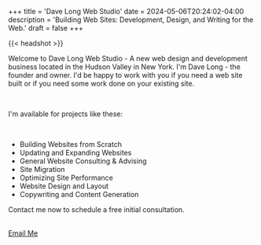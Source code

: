 +++
title = 'Dave Long Web Studio'
date = 2024-05-06T20:24:02-04:00
description = 'Building Web Sites: Development, Design, and Writing for the Web.'
draft = false
+++

{{< headshot >}}

Welcome to Dave Long Web Studio - A new web design and development business
located in the Hudson Valley in New York. I'm Dave Long - the founder and
owner. I'd be happy to work with you if you need a web site built or if you
need some work done on your existing site.

<br>

I'm available for projects like these:

<br>

  - Building Websites from Scratch</li>
  - Updating and Expanding Websites</li>
  - General Website Consulting & Advising</li>
  - Site Migration</li>
  - Optimizing Site Performance</li>
  - Website Design and Layout</li>
  - Copywriting and Content Generation</li>

<p class='txt-center'>Contact me now to schedule a free initial consultation.</p> 

<br>

<div>
    <a 
      href="mailto:davelongdev@gmail.com"
      class="btn btn-center"
    >
      Email Me
    </a>
</div>

<br>
